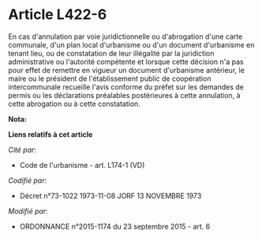 # Article L422-6

En cas d'annulation par voie juridictionnelle ou d'abrogation d'une carte communale, d'un plan local d'urbanisme ou d'un
document d'urbanisme en tenant lieu, ou de constatation de leur illégalité par la juridiction administrative ou l'autorité
compétente et lorsque cette décision n'a pas pour effet de remettre en vigueur un document d'urbanisme antérieur, le maire ou
le président de l'établissement public de coopération intercommunale recueille l'avis conforme du préfet sur les demandes de
permis ou les déclarations préalables postérieures à cette annulation, à cette abrogation ou à cette constatation.

**Nota:**



**Liens relatifs à cet article**

_Cité par_:

  - Code de l'urbanisme - art. L174-1 (VD)

_Codifié par_:

  - Décret n°73-1022 1973-11-08 JORF 13 NOVEMBRE 1973

_Modifié par_:

  - ORDONNANCE n°2015-1174 du 23 septembre 2015 - art. 6
